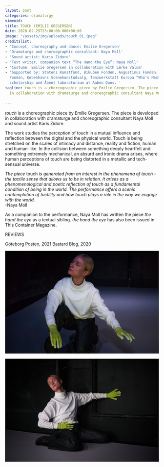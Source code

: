 ```yaml
---
layout: post
categories: dramaturgy
vimeoid:
title: TOUCH (EMILIE GREGERSEN)
date: 2020-02-25T23:00:00.000+00:00
image: "/assets/img/uploads/touch_01.jpeg"
creditslist:
- 'Concept, choreography and dance: Emilie Gregersen'
- 'Dramaturge and choreographic consultant: Naya Moll'
- 'Sound artist: Karis Zidore'
- 'Text writer, companion text “The Hand the Eye”: Naya Moll'
- 'Costume: Emilie Gregersen in collaboration with Lærke Valum'
- 'Supported by: Statens Kunstfond, Bikuben Fonden, Augustinus Fonden, William Demant
  Fonden, Københavns Scenekunstudvalg, Tanzwerkstatt Europa “Who’s Next? – Open Stage”
  scholarship and Åbent laboratorium at Aaben Dans. '
tagline: touch is a choreographic piece by Emilie Gregersen. The piece is developed
  in collaboration with dramaturge and choreographic consultant Naya Moll

---
```

_touch_ is a choreographic piece by Emilie Gregersen. The piece is developed in collaboration with dramaturge and choreographic consultant Naya Moll and sound artist Karis Zidore.

The work studies the perception of touch in a mutual influence and reflection between the digital and the physical world. Touch is being stretched on the scales of intimacy and distance, reality and fiction, human and human-like. In the collision between something deeply heartfelt and something extremely mechanical, an absurd and ironic drama arises, where human perceptions of touch are being distorted in a metallic and tech-sensual universe.

_The piece_ touch _is generated from an interest in the phenomena of touch – the tactile sense that allows us to be in relation. It arises as a phenomenological and poetic reflection of touch as a fundamental condition of being in the world. The performance offers a scenic contemplation of tactility and how touch plays a role in the way we engage with the world._ <br>-Naya Moll

As a companion to the performance, Naya Moll has written the piece _the hand the eye_ as a textual sibling. _the hand the eye_ has also been issued in This Container Magazine.

<p class="center"> REVIEWS </p>

[Göteborg Posten, 2021](https://drive.google.com/file/d/1JkfFMkQGZ2_d9Y86gzCb5JVjGEt1UfB_/view?usp=sharing)
[Bastard Blog, 2020](https://drive.google.com/file/d/1e0eXpPF-LgXWqIWxmPWU_WL8FRF6NDFW/view?usp=sharing)

![](/assets/img/uploads/touch_05.jpeg)

![](/assets/img/uploads/touch_02.jpeg)
